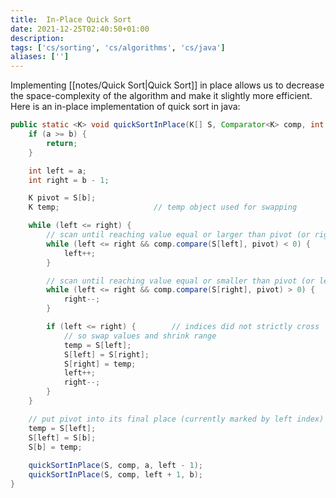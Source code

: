 ```yaml
---
title:  In-Place Quick Sort
date: 2021-12-25T02:40:50+01:00
description: 
tags: ['cs/sorting', 'cs/algorithms', 'cs/java']
aliases: ['']
---
```

Implementing [[notes/Quick Sort|Quick Sort]] in place allows us to decrease the space-complexity of the algorithm and make it slightly more efficient. Here is an in-place implementation of quick sort in java:

```java
public static <K> void quickSortInPlace(K[] S, Comparator<K> comp, int a, int b) {
    if (a >= b) {
        return;
    }

    int left = a;
    int right = b - 1;

    K pivot = S[b];
    K temp;                     // temp object used for swapping

    while (left <= right) {
        // scan until reaching value equal or larger than pivot (or right marker)
        while (left <= right && comp.compare(S[left], pivot) < 0) {
            left++;
        }

        // scan until reaching value equal or smaller than pivot (or left marker)
        while (left <= right && comp.compare(S[right], pivot) > 0) {
            right--;
        }

        if (left <= right) {        // indices did not strictly cross
            // so swap values and shrink range
            temp = S[left];
            S[left] = S[right];
            S[right] = temp;
            left++;
            right--;
        }
    }

    // put pivot into its final place (currently marked by left index)
    temp = S[left];
    S[left] = S[b];
    S[b] = temp;
    
    quickSortInPlace(S, comp, a, left - 1);
    quickSortInPlace(S, comp, left + 1, b);
}
```